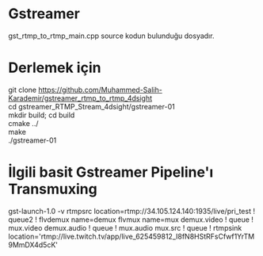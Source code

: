 # Gstreamer  
gst_rtmp_to_rtmp_main.cpp source kodun bulunduğu dosyadır. 

# Derlemek için  
git clone https://github.com/Muhammed-Salih-Karademir/gstreamer_rtmp_to_rtmp_4dsight  
cd gstreamer_RTMP_Stream_4dsight/gstreamer-01  
mkdir build; cd build  
cmake ../  
make  
./gstreamer-01  

# İlgili basit Gstreamer Pipeline'ı Transmuxing  
gst-launch-1.0 -v rtmpsrc location=rtmp://34.105.124.140:1935/live/pri_test ! queue2 ! flvdemux name=demux flvmux name=mux demux.video ! queue ! mux.video demux.audio ! queue ! mux.audio mux.src ! queue ! rtmpsink location='rtmp://live.twitch.tv/app/live_625459812_I8fN8HStRFsCfwf1YrTM9MmDX4d5cK'  
